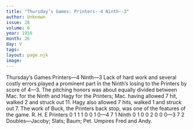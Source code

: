 ```yaml
---
title: "Thursday’s Games: Printers--4 Ninth--3"
author: Unknown
issue: 28
volume: 6
year: 1916
month: 26
day: V
tags:
layout: page.njk
image:
---
```

Thursday’s Games    Printers—4 Ninth—3       Lack of hard work and several costly errors played a prominent part in the Ninth’s losing to the Printers by score of 4—3.       The pitching honors was about equally divided between Mac. for the Ninth and Hagy for the Printers; Mac. having allowed 7 hit, walked 2 and struck out 11.       Hagy also allowed 7 hits, walked 1 and struck out 7.       The work of Buck, the Printers back stop, was one of the features of the game.       R. H. E Printers 0 1 1 1 0 0 1 0—4 7 1 Ninth 0 1 0 0 2 0 0 0—3 7 2       Doubles—Jacoby; Slats; Baum; Pet.       Umpires Fred and Andy.    


